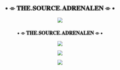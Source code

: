 <h2 align="center">
 • ⌯ 𝐓𝐇𝐄.𝐒𝐎𝐔𝐑𝐂𝐄.𝐀𝐃𝐑𝐄𝐍𝐀𝐋𝐄𝐍 ⌯ •
</h2>

<p align="center">
  <img src="https://telegra.ph/file/6b073b212869b5630968f.jpg">
</p>

<h3 align="center">
     • ⌯ 𝐓𝐇𝐄.𝐒𝐎𝐔𝐑𝐂𝐄.𝐀𝐃𝐑𝐄𝐍𝐀𝐋𝐄𝐍 ⌯ •
</h3>

<p align="center">
<a href="https://telegram.me/DEV_ADRENALEN"><img src="https://img.shields.io/badge/-Support%20Channel-blue.svg?style=for-the-badge&logo=Telegram"></a>
</p>

<p align="center">
<a href="https://telegram.me/WA_ADRENALEN"><img src="https://img.shields.io/badge/-Support%20Group-blue.svg?style=for-the-badge&logo=Telegram"></a>
</p>

<p align="center">
<a href="https://telegram.me/BAR_ADRENALEN"><img src="https://img.shields.io/badge/-Support%20Channel-blue.svg?style=for-the-badge&logo=Telegram"></a>
</p
